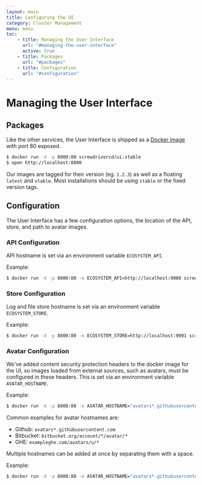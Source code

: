 ```yaml
---
layout: main
title: Configuring the UI
category: Cluster Management
menu: menu
toc: 
    - title: Managing the User Interface
      url: "#managing-the-user-interface"
      active: true
    - title: Packages
      url: "#packages"
    - title: Configuration
      url: "#configuration"
---
```

# Managing the User Interface

## Packages

Like the other services, the User Interface is shipped as a [Docker image](https://hub.docker.com/r/screwdrivercd/ui/) with port 80 exposed.

```bash
$ docker run -d -p 8000:80 screwdrivercd/ui:stable
$ open http://localhost:8000
```

Our images are tagged for their version (eg. `1.2.3`) as well as a floating `latest` and `stable`.  Most installations should be using `stable` or the fixed version tags.

## Configuration

The User Interface has a few configuration options, the location of the API, store, and path to avatar images.

### API Configuration
API hostname is set via an environment variable `ECOSYSTEM_API`.

Example:
```bash
$ docker run -d -p 8000:80 -e ECOSYSTEM_API=http://localhost:9000 screwdrivercd/ui:stable
```

### Store Configuration
Log and file store hostname is set via an environment variable `ECOSYSTEM_STORE`.

Example:
```bash
$ docker run -d -p 8000:80 -e ECOSYSTEM_STORE=http://localhost:9001 screwdrivercd/ui:stable
```

### Avatar Configuration
We've added content security protection headers to the docker image for the UI, so images loaded from external sources, such as avatars, must be configured in these headers. This is set via an environment variable `AVATAR_HOSTNAME`.

Example:
```bash
$ docker run -d -p 8000:80 -e AVATAR_HOSTNAME="avatars*.githubusercontent.com" screwdrivercd/ui:stable
```

Common examples for avatar hostnames are:
* Github: `avatars*.githubusercontent.com`
* Bitbucket: `bitbucket.org/account/*/avatar/*`
* GHE: `exampleghe.com/avatars/u/*`

Multiple hostnames can be added at once by separating them with a space.

Example:
```bash
$ docker run -d -p 8000:80 -e AVATAR_HOSTNAME="avatars*.githubusercontent.com bitbucket.org/account/*/avatar/*" screwdrivercd/ui:stable
```
